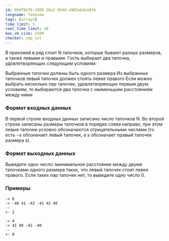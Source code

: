 ```yaml
---
id: 09d7927b-1988-2be2-9548-a902ebda10fb
longname: Тапочки
tags: [arrays]
time_limit: 5
real_time_limit: 20
max_vm_size: 256M
checker: cmp_int
---
```


В прихожей в ряд стоит N тапочков, которые бывают разных размеров, а также левыми и правыми. Гость выбирает два тапочка, удовлетворяющих следующим условиям:

Выбранные тапочки должны быть одного размера
Из выбранных тапочков левый тапочек должен стоять левее правого
Если можно выбрать несколько пар тапочек, удовлетворяющих первым двум условиям, то выбираются два тапочка с наименьшим расстоянием между ними

### Формат входных данных

В первой строке входных данных записано число тапочков N. Во второй строке записаны размеры тапочков в порядке слева направо, при этом левые тапочки условно обозначаются отрицательными числами (то есть −s обозначает левый тапочек, а s обозначает правый тапочек размера s).


### Формат выходных данных

Выведите одно число: минимальное расстояние между двумя тапочками одного размера таких, что левый тапочек стоит левее правого. Если таких пар тапочек нет, то выведите одно число 0.

### Примеры

```
-> 6
-> -40 41 -42 -41 42 40
--
<- 2
```

```
-> 4
-> 41 40 -41 -40 
--
<- 0
```

